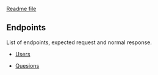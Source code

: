 [Readme file](README.md)

## Endpoints ##

List of endpoints, expected request and normal response.

* [Users](./USER_ENDPOINTS.md)

* [Quesions](./QUESTION_ENDPOINTS.md)

